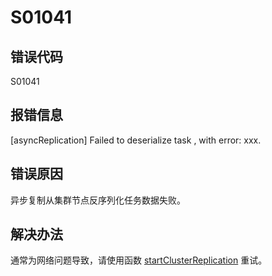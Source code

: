 # S01041

## 错误代码

S01041

## 报错信息

[asyncReplication] Failed to deserialize task <tid>, with error: xxx.

## 错误原因

异步复制从集群节点反序列化任务数据失败。

## 解决办法

通常为网络问题导致，请使用函数 [startClusterReplication](../funcs/s/startClusterReplication.html) 重试。

